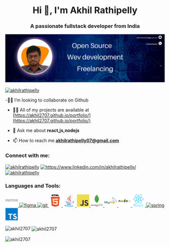 <h1 align="center">Hi 👋, I'm Akhil Rathipelly</h1>
<h3 align="center">A passionate fullstack developer from India</h3>
<img src="akhil-github.jpg" alt="Girl in a jacket" >



<p align="left"> <a href="https://twitter.com/akhilrathipelly" target="blank"><img src="https://img.shields.io/twitter/follow/akhilrathipelly?logo=twitter&style=for-the-badge" alt="akhilrathipelly" /></a> </p>

  -👨‍👨‍ I’m looking to collaborate on Github

- 👨‍💻 All of my projects are available at [https://akhil2707.github.io/portfolio/](https://akhil2707.github.io/portfolio/)

- 💬 Ask me about **react,js,nodejs**

- 📫 How to reach me **akhilrathipelly07@gmail.com**

<h3 align="left">Connect with me:</h3>
<p align="left">
<a href="https://twitter.com/akhilrathipelly" target="blank"><img align="center" src="https://raw.githubusercontent.com/rahuldkjain/github-profile-readme-generator/master/src/images/icons/Social/twitter.svg" alt="akhilrathipelly" height="30" width="40" /></a>
<a href="https://linkedin.com/in/https://www.linkedin.com/in/akhilrathipelly/" target="blank"><img align="center" src="https://raw.githubusercontent.com/rahuldkjain/github-profile-readme-generator/master/src/images/icons/Social/linked-in-alt.svg" alt="https://www.linkedin.com/in/akhilrathipelly/" height="30" width="40" /></a>
<a href="https://instagram.com/akhilrathipelly" target="blank"><img align="center" src="https://raw.githubusercontent.com/rahuldkjain/github-profile-readme-generator/master/src/images/icons/Social/instagram.svg" alt="akhilrathipelly" height="30" width="40" /></a>
</p>

<h3 align="left">Languages and Tools:</h3>
<p align="left"> <a href="https://expressjs.com" target="_blank" rel="noreferrer"> <img src="https://raw.githubusercontent.com/devicons/devicon/master/icons/express/express-original-wordmark.svg" alt="express" width="40" height="40"/> </a> <a href="https://www.figma.com/" target="_blank" rel="noreferrer"> <img src="https://www.vectorlogo.zone/logos/figma/figma-icon.svg" alt="figma" width="40" height="40"/> </a> <a href="https://git-scm.com/" target="_blank" rel="noreferrer"> <img src="https://www.vectorlogo.zone/logos/git-scm/git-scm-icon.svg" alt="git" width="40" height="40"/> </a> <a href="https://www.w3.org/html/" target="_blank" rel="noreferrer"> <img src="https://raw.githubusercontent.com/devicons/devicon/master/icons/html5/html5-original-wordmark.svg" alt="html5" width="40" height="40"/> </a> <a href="https://www.java.com" target="_blank" rel="noreferrer"> <img src="https://raw.githubusercontent.com/devicons/devicon/master/icons/java/java-original.svg" alt="java" width="40" height="40"/> </a> <a href="https://developer.mozilla.org/en-US/docs/Web/JavaScript" target="_blank" rel="noreferrer"> <img src="https://raw.githubusercontent.com/devicons/devicon/master/icons/javascript/javascript-original.svg" alt="javascript" width="40" height="40"/> </a> <a href="https://www.mongodb.com/" target="_blank" rel="noreferrer"> <img src="https://raw.githubusercontent.com/devicons/devicon/master/icons/mongodb/mongodb-original-wordmark.svg" alt="mongodb" width="40" height="40"/> </a> <a href="https://www.mysql.com/" target="_blank" rel="noreferrer"> <img src="https://raw.githubusercontent.com/devicons/devicon/master/icons/mysql/mysql-original-wordmark.svg" alt="mysql" width="40" height="40"/> </a> <a href="https://nodejs.org" target="_blank" rel="noreferrer"> <img src="https://raw.githubusercontent.com/devicons/devicon/master/icons/nodejs/nodejs-original-wordmark.svg" alt="nodejs" width="40" height="40"/> </a> <a href="https://reactjs.org/" target="_blank" rel="noreferrer"> <img src="https://raw.githubusercontent.com/devicons/devicon/master/icons/react/react-original-wordmark.svg" alt="react" width="40" height="40"/> </a> <a href="https://spring.io/" target="_blank" rel="noreferrer"> <img src="https://www.vectorlogo.zone/logos/springio/springio-icon.svg" alt="spring" width="40" height="40"/> </a> <a href="https://www.typescriptlang.org/" target="_blank" rel="noreferrer"> <img src="https://raw.githubusercontent.com/devicons/devicon/master/icons/typescript/typescript-original.svg" alt="typescript" width="40" height="40"/> </a> </p>

<p><img align="left" src="https://github-readme-stats.vercel.app/api/top-langs?username=akhil2707&show_icons=true&locale=en&layout=compact" alt="akhil2707" /></p>

<p>&nbsp;<img align="center" src="https://github-readme-stats.vercel.app/api?username=akhil2707&show_icons=true&locale=en" alt="akhil2707" /></p>

<p><img align="center" src="https://github-readme-streak-stats.herokuapp.com/?user=akhil2707&" alt="akhil2707" /></p>
